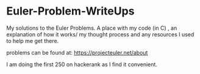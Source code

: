 # Euler-Problem-WriteUps
My solutions to the Euler Problems. A place with my code (in C) , an explanation of how it works/ my thought process and any resources I used to help me get there.

problems can be found at:
https://projecteuler.net/about

I am doing the first 250 on hackerank as I find it convenient. 
